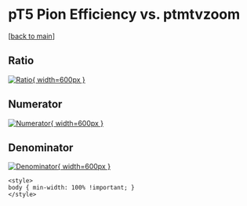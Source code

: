 # pT5 Pion Efficiency vs. ptmtvzoom

[[back to main](./)]



## Ratio

[![Ratio](../mtv/var/pT5_211_eff_ptmtvzoom.png){ width=600px }](../mtv/var/pT5_211_eff_ptmtvzoom.pdf)

## Numerator

[![Numerator](../mtv/num/pT5_211_eff_ptmtvzoom_num0.png){ width=600px }](../mtv/num/pT5_211_eff_ptmtvzoom_num0.pdf)

## Denominator

[![Denominator](../mtv/den/pT5_211_eff_ptmtvzoom_den.png){ width=600px }](../mtv/den/pT5_211_eff_ptmtvzoom_den.pdf)


``` {=html}
<style>
body { min-width: 100% !important; }
</style>
```
